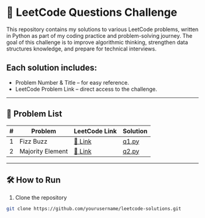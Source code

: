 # 🚀 LeetCode Questions Challenge

This repository contains my solutions to various LeetCode problems, written in Python as part of my coding practice and problem-solving journey.
The goal of this challenge is to improve algorithmic thinking, strengthen data structures knowledge, and prepare for technical interviews.

## Each solution includes:

- Problem Number & Title – for easy reference.
- LeetCode Problem Link – direct access to the challenge.
---

## 📜 Problem List

| #   | Problem | LeetCode Link                                              | Solution         |
|-----|---------|------------------------------------------------------------|------------------|
| 1   | Fizz Buzz | [🔗 Link](https://leetcode.com/problems/fizz-buzz/)        | [q1.py](./q1.py) |
| 2   | Majority Element | [🔗 Link](https://leetcode.com/problems/majority-element/) | [q2.py](./q2.py) |


---

## 🛠 How to Run
1. Clone the repository
```bash
git clone https://github.com/yourusername/leetcode-solutions.git